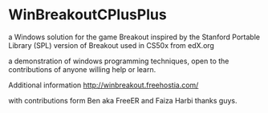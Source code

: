 # WinBreakoutCPlusPlus

a Windows solution for the game Breakout
inspired by the Stanford Portable Library (SPL) version of Breakout used in CS50x from edX.org

a demonstration of windows programming techniques, open to the contributions of anyone willing
help or learn.

Additional information http://winbreakout.freehostia.com/

with contributions form Ben aka FreeER and Faiza Harbi  thanks guys.

